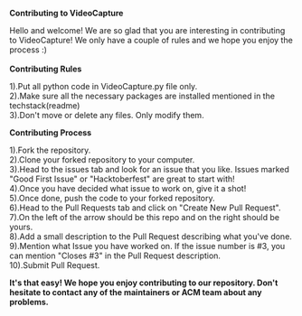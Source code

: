 **Contributing to VideoCapture**

Hello and welcome! We are so glad that you are interesting in contributing to VideoCapture!
We only have a couple of rules and we hope you enjoy the process :)<br/><br/>
**Contributing Rules**

   1).Put all python code in VideoCapture.py file only.<br/>
   2).Make sure all the necessary packages are installed mentioned in the techstack(readme)<br/>
   3).Don't move or delete any files. Only modify them.<br/>

**Contributing Process**<br/>

   1).Fork the repository.<br/>
   2).Clone your forked repository to your computer.<br/>
   3).Head to the issues tab and look for an issue that you like. Issues marked "Good First Issue" or "Hacktoberfest" are great to start with!<br/>
   4).Once you have decided what issue to work on, give it a shot!<br/>
   5).Once done, push the code to your forked repository.<br/>
   6).Head to the Pull Requests tab and click on "Create New Pull Request".<br/>
   7).On the left of the arrow should be this repo and on the right should be yours.<br/>
   8).Add a small description to the Pull Request describing what you've done.<br/>
   9).Mention what Issue you have worked on. If the issue number is #3, you can mention "Closes #3" in the Pull Request description.<br/>
   10).Submit Pull Request.<br/>

**It's that easy! We hope you enjoy contributing to our repository. Don't hesitate to contact any of the maintainers or ACM team about any problems.**
